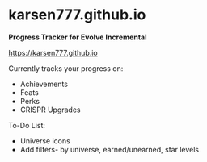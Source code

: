 # karsen777.github.io
**Progress Tracker for Evolve Incremental**

<https://karsen777.github.io>

Currently tracks your progress on:
+ Achievements
+ Feats
+ Perks
+ CRISPR Upgrades

To-Do List:
+ Universe icons
+ Add filters- by universe, earned/unearned, star levels